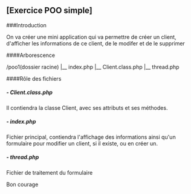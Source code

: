 ## [Exercice POO simple]

###Introduction

On va créer une mini application qui va permettre de créer un client, d'afficher les informations de ce client, de le modifer et de le supprimer


####Arborescence

/poo1(dossier racine)
|__ index.php
|__ Client.class.php
|__ thread.php


####Rôle des fichiers

##### - Client.class.php
Il contiendra la classe Client, avec ses attributs et ses méthodes.

##### - index.php
Fichier principal, contiendra l'affichage des informations ainsi qu'un formulaire pour modifier un client, si il existe, ou en créer un.

##### - thread.php
Fichier de traitement du formulaire

Bon courage